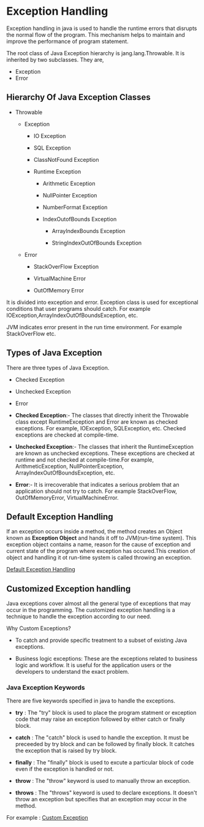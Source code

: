 # Exception Handling
Exception handling in java is used to handle the runtime errors that disrupts the normal flow of the program. This mechanism helps to maintain and improve the performance of program statement.

The root class of Java Exception hierarchy is jang.lang.Throwable. It is inherited by two subclasses. They are,
* Exception
* Error

## Hierarchy Of Java Exception Classes

- Throwable
  - Exception
    - IO Exception
    - SQL Exception
    - ClassNotFound Exception
    - Runtime Exception
      
      - Arithmetic Exception
      - NullPointer Exception
      - NumberFormat Exception
      - IndexOutofBounds Exception

        - ArrayIndexBounds Exception

        - StringIndexOutOfBounds Exception
    
  - Error
    - StackOverFlow Exception

    - VirtualMachine Error
    - OutOfMemory Error


It is divided into exception and error. Exception class is used for exceptional conditions that user programs should catch. For example IOException,ArrayIndexOutOfBoundsException, etc.

JVM indicates error present in the run time environment. For example StackOverFlow etc.

## Types of Java Exception
There are three types of Java Exception.
* Checked Exception
* Unchecked Exception
* Error



* **Checked Exception**:- The classes that directly inherit the Throwable class except RuntimeException and Error are known as checked exceptions. For example, IOException, SQLException, etc. Checked exceptions are checked at compile-time.

* **Unchecked Exception**:- The classes that inherit the RuntimeException are known as unchecked exceptions. These exceptions are checked at runtime and not checked at compile-time.For example, ArithmeticException, NullPointerException, ArrayIndexOutOfBoundsException, etc. 

* **Error**:- It is irrecoverable that indicates a serious problem that an application should not try to catch. For example StackOverFlow, OutOfMemoryError, VirtualMachineError.

## Default Exception Handling
If an exception occurs inside a method, the method creates an Object known as **Exception Object** and hands it off to JVM(run-time system). This exception object contains a name, reason for the cause of exception and current state of the program where exception has occured.This creation of object and handling it ot run-time system is called throwing an exception.

[Default Exception Handling](https://www.geeksforgeeks.org/exceptions-in-java/)

## Customized Exception handling

 Java exceptions cover almost all the general type of exceptions that may occur in the programming.
 The customized exception handling is a technique to handle the exception according to our need. 

 Why Custom Exceptions?
 - To catch and provide specific treatment to a subset of existing Java exceptions.

- Business logic exceptions: These are the exceptions related to business logic and workflow. 
  It is useful for the application users or the  developers to understand the exact problem.

### Java Exception Keywords
There are five keywords specified in java to handle the exceptions.
- **try** : The "try" block is used to place the program statment or exception code that may raise an exception followed by either catch or finally block.

- **catch** : The "catch" block is used to handle the exception. It must be preceeded by try block and can be followed by finally block. It catches the exception that is raised by try block.

- **finally** :  The "finally" block is used to excute a particular block of code even if the exception is handled or not.

- **throw** : The "throw" keyword is used to manually throw an exception.

- **throws** : The "throws" keyword is used to declare exceptions. It doesn't throw an exception but specifies that an exception may occur in the method.

For example : [Custom Exception](https://www.w3schools.com/java/java_try_catch.asp)
